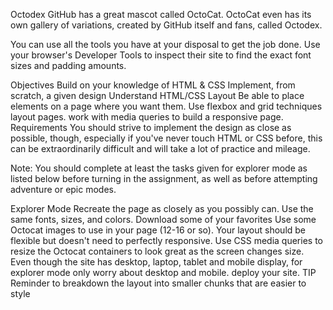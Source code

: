 Octodex
GitHub has a great mascot called OctoCat. OctoCat even has its own gallery of variations, created by GitHub itself and fans, called Octodex.

You can use all the tools you have at your disposal to get the job done. Use your browser's Developer Tools to inspect their site to find the exact font sizes and padding amounts.

Objectives
Build on your knowledge of HTML & CSS
Implement, from scratch, a given design
Understand HTML/CSS Layout
Be able to place elements on a page where you want them.
Use flexbox and grid techniques layout pages.
work with media queries to build a responsive page.
Requirements
You should strive to implement the design as close as possible, though, especially if you've never touch HTML or CSS before, this can be extraordinarily difficult and will take a lot of practice and mileage.

Note: You should complete at least the tasks given for explorer mode as listed below before turning in the assignment, as well as before attempting adventure or epic modes.

Explorer Mode
Recreate the page as closely as you possibly can. Use the same fonts, sizes, and colors. Download some of your favorites
Use some Octocat images to use in your page (12-16 or so). Your layout should be flexible but doesn't need to perfectly responsive.
Use CSS media queries to resize the Octocat containers to look great as the screen changes size. Even though the site has desktop, laptop, tablet and mobile display, for explorer mode only worry about desktop and mobile.
deploy your site.
TIP Reminder to breakdown the layout into smaller chunks that are easier to style
